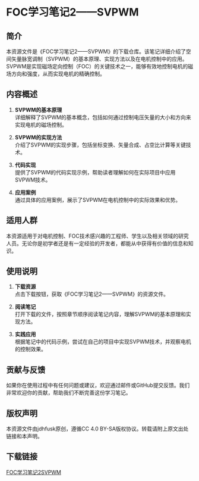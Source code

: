 # FOC学习笔记2——SVPWM

## 简介

本资源文件是《FOC学习笔记2——SVPWM》的下载仓库。该笔记详细介绍了空间矢量脉宽调制（SVPWM）的基本原理、实现方法以及在电机控制中的应用。SVPWM是实现磁场定向控制（FOC）的关键技术之一，能够有效地控制电机的磁场方向和强度，从而实现电机的精确控制。

## 内容概述

1. **SVPWM的基本原理**  
   详细解释了SVPWM的基本概念，包括如何通过控制电压矢量的大小和方向来实现电机的磁场控制。

2. **SVPWM的实现方法**  
   介绍了SVPWM的实现步骤，包括坐标变换、矢量合成、占空比计算等关键技术。

3. **代码实现**  
   提供了SVPWM的代码实现示例，帮助读者理解如何在实际项目中应用SVPWM技术。

4. **应用案例**  
   通过具体的应用案例，展示了SVPWM在电机控制中的实际效果和优势。

## 适用人群

本资源适用于对电机控制、FOC技术感兴趣的工程师、学生以及相关领域的研究人员。无论你是初学者还是有一定经验的开发者，都能从中获得有价值的信息和知识。

## 使用说明

1. **下载资源**  
   点击下载按钮，获取《FOC学习笔记2——SVPWM》的资源文件。

2. **阅读笔记**  
   打开下载的文件，按照章节顺序阅读笔记内容，理解SVPWM的基本原理和实现方法。

3. **实践应用**  
   根据笔记中的代码示例，尝试在自己的项目中实现SVPWM技术，并观察电机的控制效果。

## 贡献与反馈

如果你在使用过程中有任何问题或建议，欢迎通过邮件或GitHub提交反馈。我们非常欢迎你的贡献，帮助我们不断完善这份学习笔记。

## 版权声明

本资源文件由jdhfusk原创，遵循CC 4.0 BY-SA版权协议。转载请附上原文出处链接和本声明。

## 下载链接

[FOC学习笔记2SVPWM](https://pan.quark.cn/s/61f2c4586d48)
